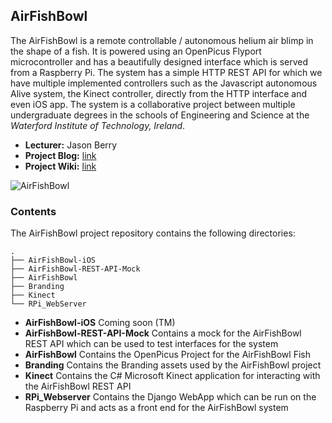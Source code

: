 ## AirFishBowl
The AirFishBowl is a remote controllable / autonomous helium air blimp in the shape of a fish. It is powered using an OpenPicus 
Flyport microcontroller and has a beautifully designed interface which is served from a Raspberry Pi. The system has a simple 
HTTP REST API for which we have multiple implemented controllers such as the Javascript autonomous Alive system, the Kinect 
controller, directly from the HTTP interface and even iOS app. The system is a collaborative project between multiple 
undergraduate degrees in the schools of Engineering and Science at the _Waterford Institute of Technology, Ireland_.

- __Lecturer:__ Jason Berry
- __Project Blog:__ [link](http://www.airfishbowl.com "Project Blog")
- __Project Wiki:__ [link](https://github.com/ElectronicsWIT/AirFishBowl/wiki "Project Wiki")


![AirFishBowl](http://electronicswit.github.com/AirFishBowl/airfishbowl-task-layout.png)


### Contents
The AirFishBowl project repository contains the following directories:

    .
    ├── AirFishBowl-iOS 
    ├── AirFishBowl-REST-API-Mock
    ├── AirFishBowl
    ├── Branding
    ├── Kinect
    └── RPi_WebServer



- __AirFishBowl-iOS__ Coming soon (TM)
- __AirFishBowl-REST-API-Mock__ Contains a mock for the AirFishBowl REST API which can be used to test interfaces for the system
- __AirFishBowl__ Contains the OpenPicus Project for the AirFishBowl Fish
- __Branding__ Contains the Branding assets used by the AirFishBowl project
- __Kinect__ Contains the C# Microsoft Kinect application for interacting with the AirFishBowl REST API
- __RPi_Webserver__ Contains the Django WebApp which can be run on the Raspberry Pi and acts as a front end for the AirFishBowl system

